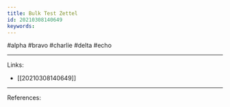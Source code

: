 ```yaml
---
title: Bulk Test Zettel
id: 20210308140649
keywords:
---
```

#alpha #bravo #charlie #delta #echo

---
Links:

- [[20210308140649]]

---
References:
